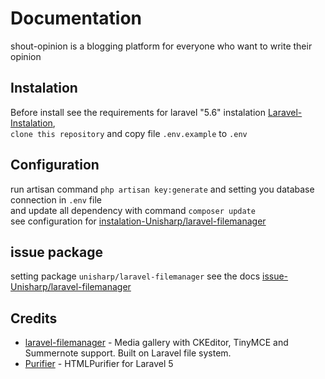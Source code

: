 # Documentation

shout-opinion is a blogging platform for everyone who want to write their opinion

## Instalation

Before install see the requirements for laravel "5.6" instalation 
[Laravel-Instalation](https://laravel.com/docs/5.6/installation#server-requirements),<br>
`clone this repository` and copy file `.env.example` to `.env`  <br>

## Configuration

run artisan command `php artisan key:generate` and setting you database connection in `.env` file <br>
and update all dependency with command `composer update` <br>
see configuration for [instalation-Unisharp/laravel-filemanager](https://unisharp.github.io/laravel-filemanager/installation)

## issue package 

setting package `unisharp/laravel-filemanager` see the docs [issue-Unisharp/laravel-filemanager](https://github.com/UniSharp/laravel-filemanager/issues/625)

## Credits 

* [laravel-filemanager](https://github.com/UniSharp/laravel-filemanager) - Media gallery with CKEditor, TinyMCE and Summernote support. Built on Laravel file system.
* [Purifier](https://github.com/mewebstudio/Purifier) - HTMLPurifier for Laravel 5
